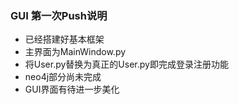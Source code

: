 ### GUI 第一次Push说明
+ 已经搭建好基本框架
+ 主界面为MainWindow.py
+ 将User.py替换为真正的User.py即完成登录注册功能
+ neo4j部分尚未完成
+ GUI界面有待进一步美化